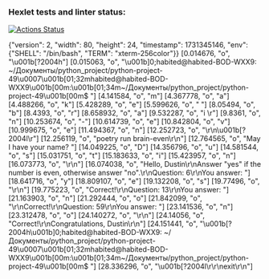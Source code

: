 ### Hexlet tests and linter status:
[![Actions Status](https://github.com/AlekseyNikolaevS/python-project-49/actions/workflows/hexlet-check.yml/badge.svg)](https://github.com/AlekseyNikolaevS/python-project-49/actions)

{"version": 2, "width": 80, "height": 24, "timestamp": 1731345146, "env": {"SHELL": "/bin/bash", "TERM": "xterm-256color"}}
[0.014676, "o", "\u001b[?2004h"]
[0.015063, "o", "\u001b]0;habited@habited-BOD-WXX9: ~/Документы/python_project/python-project-49\u0007\u001b[01;32mhabited@habited-BOD-WXX9\u001b[00m:\u001b[01;34m~/Документы/python_project/python-project-49\u001b[00m$ "]
[4.141584, "o", "m"]
[4.367778, "o", "a"]
[4.488266, "o", "k"]
[5.428289, "o", "e"]
[5.599626, "o", " "]
[8.05494, "o", "b"]
[8.4393, "o", "r"]
[8.658932, "o", "a"]
[9.532287, "o", "i \r"]
[9.8361, "o", "n"]
[10.253674, "o", "-"]
[10.614739, "o", "e"]
[10.842804, "o", "v"]
[10.999675, "o", "e"]
[11.494367, "o", "n"]
[12.252723, "o", "\r\n\u001b[?2004l\r"]
[12.256119, "o", "poetry run brain-even\r\n"]
[12.764565, "o", "May I have your name? "]
[14.049225, "o", "D"]
[14.356796, "o", "u"]
[14.581544, "o", "s"]
[15.031751, "o", "t"]
[15.183633, "o", "i"]
[15.423957, "o", "n"]
[16.073773, "o", "\r\n"]
[16.074038, "o", "Hello, Dustin\r\nAnswer \"yes\" if the number is even, otherwise answer \"no\".\r\nQuestion: 6\r\nYou answer: "]
[18.641716, "o", "y"]
[18.809107, "o", "e"]
[19.132208, "o", "s"]
[19.77496, "o", "\r\n"]
[19.775223, "o", "Correct!\r\nQuestion: 13\r\nYou answer: "]
[21.163903, "o", "n"]
[21.292444, "o", "o"]
[21.842099, "o", "\r\nCorrect!\r\nQuestion: 59\r\nYou answer: "]
[23.141536, "o", "n"]
[23.312478, "o", "o"]
[24.140272, "o", "\r\n"]
[24.14056, "o", "Correct!\r\nCongratulations, Dustin\r\n"]
[24.151441, "o", "\u001b[?2004h\u001b]0;habited@habited-BOD-WXX9: ~/Документы/python_project/python-project-49\u0007\u001b[01;32mhabited@habited-BOD-WXX9\u001b[00m:\u001b[01;34m~/Документы/python_project/python-project-49\u001b[00m$ "]
[28.336296, "o", "\u001b[?2004l\r\r\nexit\r\n"]
